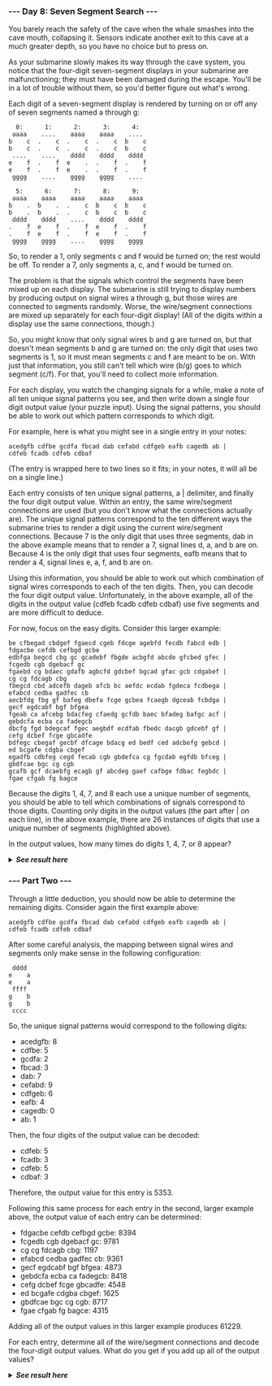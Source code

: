 ﻿### --- Day 8: Seven Segment Search ---
You barely reach the safety of the cave when the whale smashes into the cave mouth, collapsing it. Sensors indicate another exit to this cave at a much greater depth, so you have no choice but to press on.

As your submarine slowly makes its way through the cave system, you notice that the four-digit seven-segment displays in your submarine are malfunctioning; they must have been damaged during the escape. You'll be in a lot of trouble without them, so you'd better figure out what's wrong.

Each digit of a seven-segment display is rendered by turning on or off any of seven segments named a through g:

	  0:      1:      2:      3:      4:
	 aaaa    ....    aaaa    aaaa    ....
	b    c  .    c  .    c  .    c  b    c
	b    c  .    c  .    c  .    c  b    c
	 ....    ....    dddd    dddd    dddd
	e    f  .    f  e    .  .    f  .    f
	e    f  .    f  e    .  .    f  .    f
	 gggg    ....    gggg    gggg    ....

	  5:      6:      7:      8:      9:
	 aaaa    aaaa    aaaa    aaaa    aaaa
	b    .  b    .  .    c  b    c  b    c
	b    .  b    .  .    c  b    c  b    c
	 dddd    dddd    ....    dddd    dddd
	.    f  e    f  .    f  e    f  .    f
	.    f  e    f  .    f  e    f  .    f
	 gggg    gggg    ....    gggg    gggg

So, to render a 1, only segments c and f would be turned on; the rest would be off. To render a 7, only segments a, c, and f would be turned on.

The problem is that the signals which control the segments have been mixed up on each display. The submarine is still trying to display numbers by producing output on signal wires a through g, but those wires are connected to segments randomly. Worse, the wire/segment connections are mixed up separately for each four-digit display! (All of the digits within a display use the same connections, though.)

So, you might know that only signal wires b and g are turned on, but that doesn't mean segments b and g are turned on: the only digit that uses two segments is 1, so it must mean segments c and f are meant to be on. With just that information, you still can't tell which wire (b/g) goes to which segment (c/f). For that, you'll need to collect more information.

For each display, you watch the changing signals for a while, make a note of all ten unique signal patterns you see, and then write down a single four digit output value (your puzzle input). Using the signal patterns, you should be able to work out which pattern corresponds to which digit.

For example, here is what you might see in a single entry in your notes:

	acedgfb cdfbe gcdfa fbcad dab cefabd cdfgeb eafb cagedb ab |
	cdfeb fcadb cdfeb cdbaf

(The entry is wrapped here to two lines so it fits; in your notes, it will all be on a single line.)

Each entry consists of ten unique signal patterns, a | delimiter, and finally the four digit output value. Within an entry, the same wire/segment connections are used (but you don't know what the connections actually are). The unique signal patterns correspond to the ten different ways the submarine tries to render a digit using the current wire/segment connections. Because 7 is the only digit that uses three segments, dab in the above example means that to render a 7, signal lines d, a, and b are on. Because 4 is the only digit that uses four segments, eafb means that to render a 4, signal lines e, a, f, and b are on.

Using this information, you should be able to work out which combination of signal wires corresponds to each of the ten digits. Then, you can decode the four digit output value. Unfortunately, in the above example, all of the digits in the output value (cdfeb fcadb cdfeb cdbaf) use five segments and are more difficult to deduce.

For now, focus on the easy digits. Consider this larger example:

	be cfbegad cbdgef fgaecd cgeb fdcge agebfd fecdb fabcd edb |
	fdgacbe cefdb cefbgd gcbe
	edbfga begcd cbg gc gcadebf fbgde acbgfd abcde gfcbed gfec |
	fcgedb cgb dgebacf gc
	fgaebd cg bdaec gdafb agbcfd gdcbef bgcad gfac gcb cdgabef |
	cg cg fdcagb cbg
	fbegcd cbd adcefb dageb afcb bc aefdc ecdab fgdeca fcdbega |
	efabcd cedba gadfec cb
	aecbfdg fbg gf bafeg dbefa fcge gcbea fcaegb dgceab fcbdga |
	gecf egdcabf bgf bfgea
	fgeab ca afcebg bdacfeg cfaedg gcfdb baec bfadeg bafgc acf |
	gebdcfa ecba ca fadegcb
	dbcfg fgd bdegcaf fgec aegbdf ecdfab fbedc dacgb gdcebf gf |
	cefg dcbef fcge gbcadfe
	bdfegc cbegaf gecbf dfcage bdacg ed bedf ced adcbefg gebcd |
	ed bcgafe cdgba cbgef
	egadfb cdbfeg cegd fecab cgb gbdefca cg fgcdab egfdb bfceg |
	gbdfcae bgc cg cgb
	gcafb gcf dcaebfg ecagb gf abcdeg gaef cafbge fdbac fegbdc |
	fgae cfgab fg bagce

Because the digits 1, 4, 7, and 8 each use a unique number of segments, you should be able to tell which combinations of signals correspond to those digits. Counting only digits in the output values (the part after | on each line), in the above example, there are 26 instances of digits that use a unique number of segments (highlighted above).

In the output values, how many times do digits 1, 4, 7, or 8 appear?

<details>
  <summary><strong><em>See result here</em></strong></summary>
	Your puzzle answer was <strong><em>440</em></strong>.
</details>

### --- Part Two ---

Through a little deduction, you should now be able to determine the remaining digits. Consider again the first example above:

	acedgfb cdfbe gcdfa fbcad dab cefabd cdfgeb eafb cagedb ab |
	cdfeb fcadb cdfeb cdbaf

After some careful analysis, the mapping between signal wires and segments only make sense in the following configuration:

	 dddd
	e    a
	e    a
	 ffff
	g    b
	g    b
	 cccc

So, the unique signal patterns would correspond to the following digits:

- acedgfb: 8
- cdfbe: 5
- gcdfa: 2
- fbcad: 3
- dab: 7
- cefabd: 9
- cdfgeb: 6
- eafb: 4
- cagedb: 0
- ab: 1

Then, the four digits of the output value can be decoded:

- cdfeb: 5
- fcadb: 3
- cdfeb: 5
- cdbaf: 3

Therefore, the output value for this entry is 5353.

Following this same process for each entry in the second, larger example above, the output value of each entry can be determined:

- fdgacbe cefdb cefbgd gcbe: 8394
- fcgedb cgb dgebacf gc: 9781
- cg cg fdcagb cbg: 1197
- efabcd cedba gadfec cb: 9361
- gecf egdcabf bgf bfgea: 4873
- gebdcfa ecba ca fadegcb: 8418
- cefg dcbef fcge gbcadfe: 4548
- ed bcgafe cdgba cbgef: 1625
- gbdfcae bgc cg cgb: 8717
- fgae cfgab fg bagce: 4315

Adding all of the output values in this larger example produces 61229.

For each entry, determine all of the wire/segment connections and decode the four-digit output values. What do you get if you add up all of the output values?

<details>
  <summary><strong><em>See result here</em></strong></summary>
	Your puzzle answer was <strong><em>1046281</em></strong>.
</details>